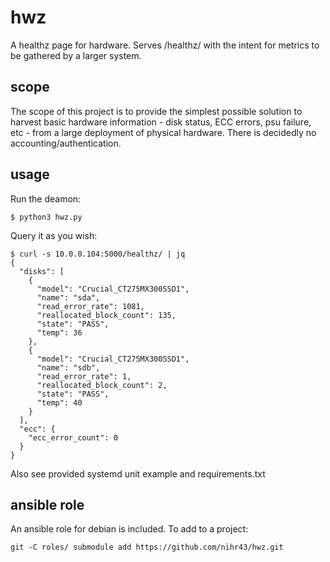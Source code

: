 # hwz

A healthz page for hardware.  Serves /healthz/ with the intent for metrics to be gathered by a larger system.

## scope

The scope of this project is to provide the simplest possible solution to harvest basic hardware information - disk status, ECC errors, psu failure, etc - from a large deployment of physical hardware.  There is decidedly no accounting/authentication.

## usage

Run the deamon:

```
$ python3 hwz.py
```

Query it as you wish:

```
$ curl -s 10.0.0.104:5000/healthz/ | jq
{
  "disks": [
    {
      "model": "Crucial_CT275MX300SSD1",
      "name": "sda",
      "read_error_rate": 1081,
      "reallocated_block_count": 135,
      "state": "PASS",
      "temp": 36
    },
    {
      "model": "Crucial_CT275MX300SSD1",
      "name": "sdb",
      "read_error_rate": 1,
      "reallocated_block_count": 2,
      "state": "PASS",
      "temp": 40
    }
  ],
  "ecc": {
    "ecc_error_count": 0
  }
}
```

Also see provided systemd unit example and requirements.txt

## ansible role

An ansible role for debian is included.  To add to a project:

```
git -C roles/ submodule add https://github.com/nihr43/hwz.git
```

